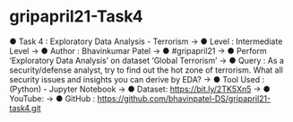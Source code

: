 # gripapril21-Task4
 ● Task 4 : Exploratory Data Analysis - Terrorism  ->  ● Level :  Intermediate Level  ->  ● Author : Bhavinkumar Patel  ->  ● #gripapril21  ->  ● Perform ‘Exploratory Data Analysis’ on dataset ‘Global Terrorism’  ->  ● Query : As a security/defense analyst, try to find out the hot zone of terrorism.   What all security issues and insights you can derive by EDA?   -> ● Tool Used : (Python) - Jupyter Notebook   -> ● Dataset: https://bit.ly/2TK5Xn5   -> ● YouTube:   -> ● GitHub : https://github.com/bhavinpatel-DS/gripapril21-task4.git
